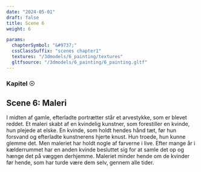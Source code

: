 ```yaml
---
date: "2024-05-01"
draft: false
title: Scene 6
weight: 6

params:
  chapterSymbol: "&#9737;"
  cssClassSuffix: "scenes chapter1"
  textures: "/3dmodels/6_painting/textures"
  gltfsource: "/3dmodels/6_painting/6_painting.gltf"
---
```

### Kapitel &#9737;
## Scene 6: Maleri
<canvas id="c"></canvas>

I midten af gamle, efterladte portrætter står et arvestykke, som er blevet reddet. Et maleri skabt af en kvindelig kunstner, som forestiller en kvinde, hun plejede at elske. En kvinde, som holdt hendes hånd tæt, før hun forsvand og efterladte kunstnerens hjerte knust. Hun troede, hun kunne glemme det. Men maleriet har holdt nogle af farverne i live. Efter mange år i kælderrummet har en anden kvinde besluttet sig for at samle det op og hænge det på væggen derhjemme. Maleriet minder hende om de kvinder før hende, som har turde være dem selv, gennem alle tider.
